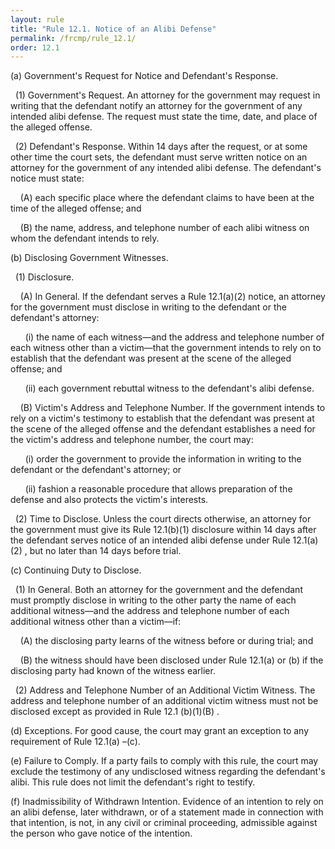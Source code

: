 ```yaml
---
layout: rule
title: "Rule 12.1. Notice of an Alibi Defense"
permalink: /frcmp/rule_12.1/
order: 12.1
---
```


(a) Government's Request for Notice and Defendant's Response.


&nbsp;&nbsp;(1) Government's Request. An attorney for the government may request in writing that the defendant notify an attorney for the government of any intended alibi defense. The request must state the time, date, and place of the alleged offense.


&nbsp;&nbsp;(2) Defendant's Response. Within 14 days after the request, or at some other time the court sets, the defendant must serve written notice on an attorney for the government of any intended alibi defense. The defendant's notice must state:


&nbsp;&nbsp;&nbsp;&nbsp;(A) each specific place where the defendant claims to have been at the time of the alleged offense; and


&nbsp;&nbsp;&nbsp;&nbsp;(B) the name, address, and telephone number of each alibi witness on whom the defendant intends to rely.


(b) Disclosing Government Witnesses.


&nbsp;&nbsp;(1) Disclosure.


&nbsp;&nbsp;&nbsp;&nbsp;(A) In General. If the defendant serves a Rule 12.1(a)(2) notice, an attorney for the government must disclose in writing to the defendant or the defendant's attorney:


&nbsp;&nbsp;&nbsp;&nbsp;&nbsp;&nbsp;(i) the name of each witness—and the address and telephone number of each witness other than a victim—that the government intends to rely on to establish that the defendant was present at the scene of the alleged offense; and


&nbsp;&nbsp;&nbsp;&nbsp;&nbsp;&nbsp;(ii) each government rebuttal witness to the defendant's alibi defense.


&nbsp;&nbsp;&nbsp;&nbsp;(B) Victim's Address and Telephone Number. If the government intends to rely on a victim's testimony to establish that the defendant was present at the scene of the alleged offense and the defendant establishes a need for the victim's address and telephone number, the court may:


&nbsp;&nbsp;&nbsp;&nbsp;&nbsp;&nbsp;(i) order the government to provide the information in writing to the defendant or the defendant's attorney; or


&nbsp;&nbsp;&nbsp;&nbsp;&nbsp;&nbsp;(ii) fashion a reasonable procedure that allows preparation of the defense and also protects the victim's interests.


&nbsp;&nbsp;(2) Time to Disclose. Unless the court directs otherwise, an attorney for the government must give its Rule 12.1(b)(1) disclosure within 14 days after the defendant serves notice of an intended alibi defense under Rule 12.1(a)(2) , but no later than 14 days before trial.


(c) Continuing Duty to Disclose.


&nbsp;&nbsp;(1) In General. Both an attorney for the government and the defendant must promptly disclose in writing to the other party the name of each additional witness—and the address and telephone number of each additional witness other than a victim—if:


&nbsp;&nbsp;&nbsp;&nbsp;(A) the disclosing party learns of the witness before or during trial; and


&nbsp;&nbsp;&nbsp;&nbsp;(B) the witness should have been disclosed under Rule 12.1(a) or (b) if the disclosing party had known of the witness earlier.


&nbsp;&nbsp;(2) Address and Telephone Number of an Additional Victim Witness. The address and telephone number of an additional victim witness must not be disclosed except as provided in Rule 12.1 (b)(1)(B) .


(d) Exceptions. For good cause, the court may grant an exception to any requirement of Rule 12.1(a) –(c).


(e) Failure to Comply. If a party fails to comply with this rule, the court may exclude the testimony of any undisclosed witness regarding the defendant's alibi. This rule does not limit the defendant's right to testify.


(f) Inadmissibility of Withdrawn Intention. Evidence of an intention to rely on an alibi defense, later withdrawn, or of a statement made in connection with that intention, is not, in any civil or criminal proceeding, admissible against the person who gave notice of the intention.